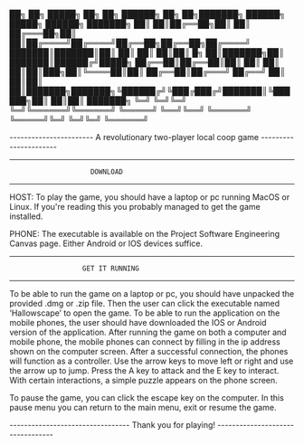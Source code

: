 ██╗  ██╗ █████╗ ██╗     ██╗      ██████╗ ██╗    ██╗███████╗ ██████╗ █████╗ ██████╗ ███████╗
██║  ██║██╔══██╗██║     ██║     ██╔═══██╗██║    ██║██╔════╝██╔════╝██╔══██╗██╔══██╗██╔════╝
███████║███████║██║     ██║     ██║   ██║██║ █╗ ██║███████╗██║     ███████║██████╔╝█████╗
██╔══██║██╔══██║██║     ██║     ██║   ██║██║███╗██║╚════██║██║     ██╔══██║██╔═══╝ ██╔══╝
██║  ██║██║  ██║███████╗███████╗╚██████╔╝╚███╔███╔╝███████║╚██████╗██║  ██║██║     ███████╗
╚═╝  ╚═╝╚═╝  ╚═╝╚══════╝╚══════╝ ╚═════╝  ╚══╝╚══╝ ╚══════╝ ╚═════╝╚═╝  ╚═╝╚═╝     ╚══════╝

----------------------- A revolutionary two-player local coop game ----------------------


-----------------------------------------------------------------------------------------
                        DOWNLOAD
-----------------------------------------------------------------------------------------

HOST: To play the game, you should have a laptop or pc running MacOS or Linux. If you're 
reading this you probably managed to get the game installed.

PHONE: The executable is available on the Project Software Engineering Canvas page.
Either Android or IOS devices suffice.



-----------------------------------------------------------------------------------------
                      GET IT RUNNING
-----------------------------------------------------------------------------------------

To be able to run the game on a laptop or pc, you should have unpacked the provided .dmg
or .zip file. Then the user can click the executable named ‘Hallowscape’ to open the game.
To be able to run the application on the mobile phones, the user should have downloaded
the IOS or Android version of the application.
After running the game on both a computer and mobile phone, the mobile phones can connect
by filling in the ip address shown on the computer screen. After a successful connection,
the phones will function as a controller. Use the arrow keys to move left or right and 
use the arrow up to jump. Press the A key to attack and the E key to interact. With 
certain interactions, a simple puzzle appears on the phone screen. 


To pause the game, you can click the escape key on the computer. In this pause menu you
can return to the main menu, exit or resume the game.



--------------------------------- Thank you for playing! ---------------------------------

